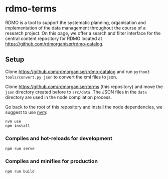 # rdmo-terms

RDMO is a tool to support the systematic planning, organisation and implementation of the data management throughout the course of a research project. On this page, we offer a search and filter interface for the central content repository for RDMO located at <https://github.com/rdmorganiser/rdmo-catalog>.


## Setup

Clone <https://github.com/rdmorganiser/rdmo-catalog> and run `python3 tools/convert.py json` to convert the xml files to json.

Clone <https://github.com/rdmorganiser/terms> (this repository) and move the `json` directory created before to `src/data`. The JSON files in the `data` directory are used in the node compilation process.

Go back to the root of this repository and install the node dependencies, we suggest to use [nvm](https://github.com/nvm-sh/nvm):

```
nvm use
npm install
```

### Compiles and hot-reloads for development

```
npm run serve
```

### Compiles and minifies for production

```
npm run build
```
